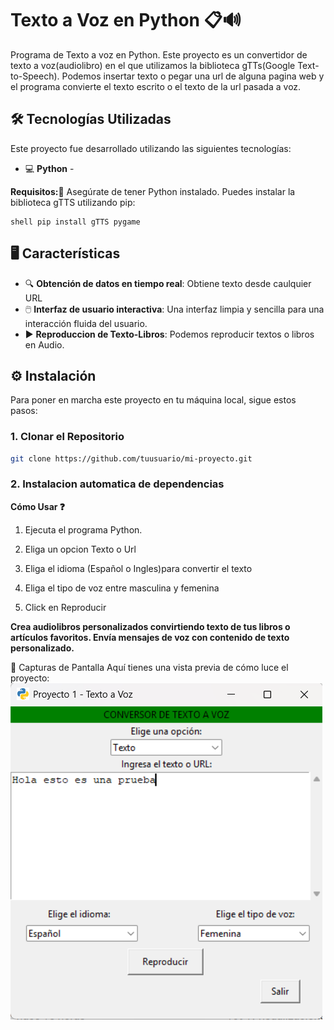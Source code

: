 # Texto a Voz en Python 📋🔊
Programa de Texto a voz en Python. Este proyecto es un convertidor de texto a voz(audiolibro) en el que utilizamos la biblioteca gTTs(Google Text-to-Speech). Podemos insertar texto o pegar una url de alguna pagina web y el programa
convierte el texto escrito o el texto de la url pasada a voz. 

## 🛠️ Tecnologías Utilizadas
Este proyecto fue desarrollado utilizando las siguientes tecnologías:

- 💻 **Python** -

**Requisitos:📑**
Asegúrate de tener Python instalado. Puedes instalar la biblioteca gTTS utilizando pip:
```shell
shell pip install gTTS pygame
```

## 🖥️ Características
- 🔍 **Obtención de datos en tiempo real**: Obtiene texto desde caulquier URL
- 🖱️ **Interfaz de usuario interactiva**: Una interfaz limpia y sencilla para una interacción fluida del usuario.
- ▶️ **Reproduccion de Texto-Libros**: Podemos reproducir textos o libros en Audio.

## ⚙️ Instalación
Para poner en marcha este proyecto en tu máquina local, sigue estos pasos:

### 1. Clonar el Repositorio

```bash
git clone https://github.com/tuusuario/mi-proyecto.git
```

### 2. Instalacion automatica de dependencias

**Cómo Usar ❓**

1.  Ejecuta el programa Python.

2.  Eliga un opcion Texto o Url

3.  Eliga el idioma (Español o Ingles)para convertir el texto

4.  Eliga el tipo de voz entre masculina y femenina

5.  Click en Reproducir

**Crea audiolibros personalizados convirtiendo texto de tus libros o artículos favoritos.
Envía mensajes de voz con contenido de texto personalizado.**

🎨 Capturas de Pantalla
Aquí tienes una vista previa de cómo luce el proyecto:
![Pantalla Principal](assets/Captura_de_Pantalla.png)